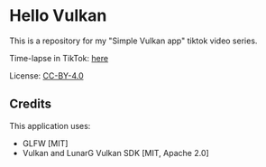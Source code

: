 # Hello Vulkan

This is a repository for my "Simple Vulkan app" tiktok video series.

Time-lapse in TikTok: [here](https://www.tiktok.com/@e1ectroheart/video/7453165046873574673)

License: [CC-BY-4.0](https://github.com/imdeaddev/hello-vulkan/blob/main/LICENSE)

## Credits

This application uses:

- GLFW [MIT]
- Vulkan and LunarG Vulkan SDK [MIT, Apache 2.0]
